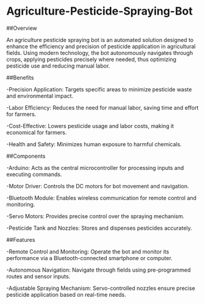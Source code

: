 # Agriculture-Pesticide-Spraying-Bot

##Overview

An agriculture pesticide spraying bot is an automated solution designed to enhance the efficiency and precision of pesticide application in agricultural fields. Using modern technology, the bot autonomously navigates through crops, applying pesticides precisely where needed, thus optimizing pesticide use and reducing manual labor.

##Benefits

-Precision Application:
Targets specific areas to minimize pesticide waste and environmental impact.

-Labor Efficiency:
Reduces the need for manual labor, saving time and effort for farmers.

-Cost-Effective:
Lowers pesticide usage and labor costs, making it economical for farmers.

-Health and Safety:
Minimizes human exposure to harmful chemicals.

##Components

-Arduino:
Acts as the central microcontroller for processing inputs and executing commands.

-Motor Driver:
Controls the DC motors for bot movement and navigation.

-Bluetooth Module:
Enables wireless communication for remote control and monitoring.

-Servo Motors:
Provides precise control over the spraying mechanism.

-Pesticide Tank and Nozzles:
Stores and dispenses pesticides accurately.

##Features

-Remote Control and Monitoring:
Operate the bot and monitor its performance via a Bluetooth-connected smartphone or computer.

-Autonomous Navigation:
Navigate through fields using pre-programmed routes and sensor inputs.

-Adjustable Spraying Mechanism:
Servo-controlled nozzles ensure precise pesticide application based on real-time needs.

